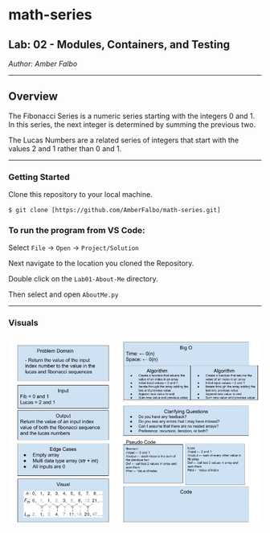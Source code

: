 # math-series

## Lab: 02 - Modules, Containers, and Testing

*Author: Amber Falbo*

----

## Overview

The Fibonacci Series is a numeric series starting with the integers 0 and 1. In this series, the next integer is determined by summing the previous two.

The Lucas Numbers are a related series of integers that start with the values 2 and 1 rather than 0 and 1.

---

### Getting Started
Clone this repository to your local machine.

```
$ git clone [https://github.com/AmberFalbo/math-series.git]
```

### To run the program from VS Code:
Select ```File``` -> ```Open``` -> ```Project/Solution```

Next navigate to the location you cloned the Repository.

Double click on the ```Lab01-About-Me``` directory.

Then select and open ```AboutMe.py```

---

### Visuals
![Math Series Whiteboard](./assets/Lab02_math_series.jpg)